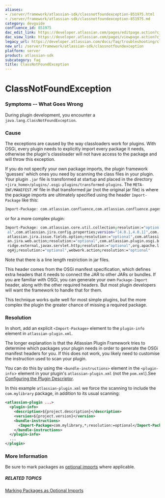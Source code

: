 ```yaml
---
aliases:
- /server/framework/atlassian-sdk/classnotfoundexception-851975.html
- /server/framework/atlassian-sdk/classnotfoundexception-851975.md
category: devguide
confluence_id: 851975
dac_edit_link: https://developer.atlassian.com/pages/editpage.action?cjm=wozere&pageId=851975
dac_view_link: https://developer.atlassian.com/pages/viewpage.action?cjm=wozere&pageId=851975
legacy_url: https://developer.atlassian.com/docs/faq/troubleshooting/classnotfoundexception
new_url: /server/framework/atlassian-sdk/classnotfoundexception
platform: server
product: atlassian-sdk
subcategory: faq
title: ClassNotFoundException
---
```

# ClassNotFoundException

### Symptoms -- What Goes Wrong

During plugin development, you encounter a `java.lang.ClassNotFoundException`.

### Cause

The exceptions are caused by the way classloaders work for plugins. With OSGi, every plugin needs to explicitly import every package it needs, otherwise the plugin's classloader will not have access to the package and will throw this exception.

If you do not specify your own package imports, the plugin framework 'guesses' which ones you need by scanning the class files in your plugin. Your plugin `.jar` file is transformed at startup and placed in the directory `<jira_home>/plugins/.osgi-plugins/transformed-plugins`. The `META-INF/MANIFEST.MF` file in that transformed jar (not the original jar file) is where the package imports are ultimately specified using the header `Import-Package` like this:

``` bash
Import-Package: com.atlassian.confluence,com.atlassian.confluence.pages,org.apache.velocity
```

or for a more complex plugin:

``` bash
Import-Package: com.atlassian.core.util.collection;resolution:="option
 al",com.atlassian.jira.config.properties;version="[4.0.1,4.0.1]",com.
 atlassian.jira.issue.fields.option;resolution:="optional",com.atlassi
 an.jira.web.action;resolution:="optional",com.atlassian.plugin.osgi.b
 ridge.external,javax.servlet.http;resolution:="optional",org.apache.l
 og4j;resolution:="optional",webwork.action;resolution:="optional"
```

Note that there is a line length restriction in jar files.

This header comes from the OSGi manifest specification, which defines extra headers that it needs to connect the JAR to other JARs or bundles. If you are familiar with OSGi, you can generate your own `Package-Import` header, along with the other required headers. But most plugin developers will want the framework to handle that for them.

This technique works quite well for most simple plugins, but the more complex the plugin the greater chance of missing a required package.

### Resolution

In short, add an explicit `<Import-Package>` element to the `plugin-info` element in `atlassian-plugin.xml`.

The longer explanation is that the Atlassian Plugin Framework tries to determine which packages your plugin needs in order to generate the OSGi manifest headers for you. If this does not work, you likely need to customise the instruction used to scan your plugin.

You can do this by using the `<bundle-instructions>` element in the `<plugin-info`&gt; element in your plugin's `atlassian-plugin.xml` (not the `pom.xml`).See [Configuring the Plugin Descriptor](/server/framework/atlassian-sdk/configuring-the-plugin-descriptor).

In this example `atlassian-plugin.xml` we force the scanning to include the `com.mylibrary` package, in addition to its usual scanning:

``` xml
<atlassian-plugin ...>
  <plugin-info>
    <description>${project.description}</description>
    <version>${project.version}</version>
    <bundle-instructions>
      <Import-Package>com.mylibrary,*;resolution:=optional</Import-Package>
    </bundle-instructions>
  </plugin-info>
  ...
</plugin>
```

### More Information

Be sure to mark packages as [optional imports](/server/framework/atlassian-sdk/marking-packages-as-optional-imports) where applicable.

##### RELATED TOPICS

[Marking Packages as Optional Imports](/server/framework/atlassian-sdk/marking-packages-as-optional-imports)





































































